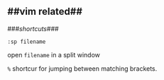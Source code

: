 ##vim related##
---
###_shortcuts_###

    :sp filename

open `filename` in a split window


`%` shortcur for jumping between matching brackets.